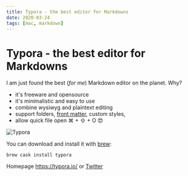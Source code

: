 ```yaml
---
title: Typora - the best editor for Markdowns
date: 2020-03-24
tags: [mac, markdown]
---
```


# Typora - the best editor for Markdowns

I am just found the best (*for me*) Markdown editor on the planet. Why?

- it's freeware and opensource
- it's minimalistic and easy to use
- combine wysiwyg and plaintext editing 
- support folders, [front matter](https://jekyllrb.com/docs/front-matter/), custom styles, 
- allow quick file open ⌘ + ⇧ + O 😍

![Typora](/mac/Typora.png)

You can download and install it with [brew](https://brew.sh/index_cs):

```shell
brew cask install typora
```

Homepage https://typora.io/ or [Twitter](https://twitter.com/typora)